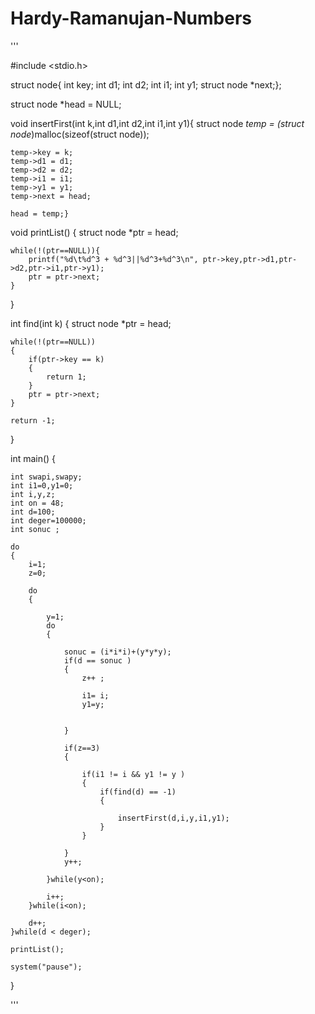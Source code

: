 # Hardy-Ramanujan-Numbers
'''

#include <stdio.h>


struct node{
    int key;
    int d1;
    int d2;
    int i1;
    int y1;
    struct node *next;};

struct node *head = NULL;

void insertFirst(int k,int d1,int d2,int i1,int y1){
    struct node *temp = (struct node*)malloc(sizeof(struct node));

    temp->key = k;
    temp->d1 = d1;
    temp->d2 = d2;
    temp->i1 = i1;
    temp->y1 = y1;
    temp->next = head;

    head = temp;}

void printList()
{
    struct node *ptr = head;

    while(!(ptr==NULL)){
        printf("%d\t%d^3 + %d^3||%d^3+%d^3\n", ptr->key,ptr->d1,ptr->d2,ptr->i1,ptr->y1);
        ptr = ptr->next;
    }
}

int find(int k)
{
    struct node *ptr = head;

    while(!(ptr==NULL))
    {
        if(ptr->key == k)
        {
            return 1;
        }
        ptr = ptr->next;
    }

    return -1;
}


int main()
{

    int swapi,swapy;
    int i1=0,y1=0;
	int i,y,z;
	int on = 48;
	int d=100;
	int deger=100000;
	int sonuc ;

    do
    {
        i=1;
        z=0;

        do
        {

            y=1;
            do
            {

				sonuc = (i*i*i)+(y*y*y);
				if(d == sonuc )
				{
					z++	;

					i1= i;
                    y1=y;

                    
				}

				if(z==3)
                {

                    if(i1 != i && y1 != y )
                    {
                        if(find(d) == -1)
                        {

                            insertFirst(d,i,y,i1,y1);
                        }
                    }

                }
				y++;

            }while(y<on);

            i++;
        }while(i<on);

        d++;
    }while(d < deger);

	printList();

	system("pause");
}


'''
